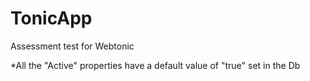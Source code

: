 # TonicApp
Assessment test for Webtonic

*All the "Active" properties have a default value of "true" set in the Db
